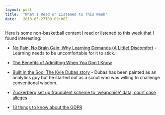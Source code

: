 ```yaml
---
layout: post
title:  "What I Read or Listened to This Week"
date:   2018-05-27T09:09:00Z
---
```

Here is some non-basketball content I read or listened to this week that I found interesting:


* [No Pain, No Brain Gain: Why Learning Demands (A Little) Discomfort](https://www.fastcompany.com/40560075/no-pain-no-brain-gain-why-learning-demands-a-little-discomfort) - Learning needs to be uncomfortable for it to stick.

* [The Benefits of Admitting When You Don’t Know](http://behavioralscientist.org/the-benefits-of-admitting-when-you-dont-know/)

* [Built in the Soo: The Kyle Dubas story](https://theathletic.com/342641/2018/05/25/built-in-the-soo-the-kyle-dubas-story/) - Dubas has been painted as an analytics guy but he started out as a scout who was willing to challenge conventional wisdom.

* [Zuckerberg set up fraudulent scheme to 'weaponise' data, court case alleges](https://www.theguardian.com/technology/2018/may/24/mark-zuckerberg-set-up-fraudulent-scheme-weaponise-data-facebook-court-case-alleges)

* [13 things to know about the GDPR](https://blog.mozilla.org/internetcitizen/2018/05/23/gdpr-mozilla/)

